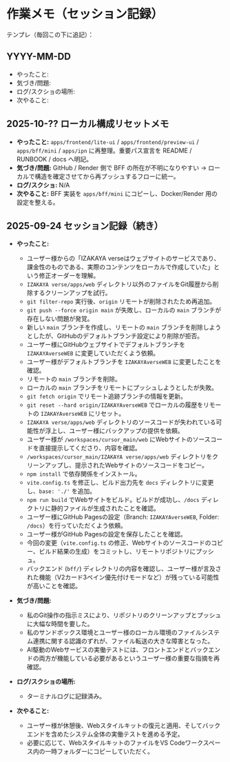 # 作業メモ（セッション記録）

テンプレ（毎回この下に追記）：

## YYYY-MM-DD
- やったこと:
- 気づき/問題:
- ログ/スクショの場所:
- 次やること:

## 2025-10-?? ローカル構成リセットメモ
- **やったこと:** `apps/frontend/lite-ui` / `apps/frontend/preview-ui` / `apps/bff/mini` / `apps/ipn` に再整理。重要パス宣言を README / RUNBOOK / docs へ明記。
- **気づき/問題:** GitHub / Render 側で BFF の所在が不明になりやすい → ローカルで構造を確定させてから再プッシュするフローに統一。
- **ログ/スクショ:** N/A
- **次やること:** BFF 実装を `apps/bff/mini` にコピーし、Docker/Render 用の設定を整える。

## 2025-09-24 セッション記録（続き）

- **やったこと:**
    - ユーザー様からの「IZAKAYA verseはウェブサイトのサービスであり、課金性のものである、実際のコンテンツをローカルで作成していた」という修正オーダーを理解。
    - `IZAKAYA verse/apps/web` ディレクトリ以外のファイルをGit履歴から削除するクリーンアップを試行。
    - `git filter-repo` 実行後、`origin` リモートが削除されたため再追加。
    - `git push --force origin main` が失敗し、ローカルの `main` ブランチが存在しない問題が発覚。
    - 新しい `main` ブランチを作成し、リモートの `main` ブランチを削除しようとしたが、GitHubのデフォルトブランチ設定により削除が拒否。
    - ユーザー様にGitHubウェブサイトでデフォルトブランチを `IZAKAYAverseWEB` に変更していただくよう依頼。
    - ユーザー様がデフォルトブランチを `IZAKAYAverseWEB` に変更したことを確認。
    - リモートの `main` ブランチを削除。
    - ローカルの `main` ブランチをリモートにプッシュしようとしたが失敗。
    - `git fetch origin` でリモート追跡ブランチの情報を更新。
    - `git reset --hard origin/IZAKAYAverseWEB` でローカルの履歴をリモートの `IZAKAYAverseWEB` にリセット。
    - `IZAKAYA verse/apps/web` ディレクトリのソースコードが失われている可能性が浮上し、ユーザー様にバックアップの提供を依頼。
    - ユーザー様が `/workspaces/cursor_main/web` にWebサイトのソースコードを直接提示してくださり、内容を確認。
    - `/workspaces/cursor_main/IZAKAYA verse/apps/web` ディレクトリをクリーンアップし、提示されたWebサイトのソースコードをコピー。
    - `npm install` で依存関係をインストール。
    - `vite.config.ts` を修正し、ビルド出力先を `docs` ディレクトリに変更し、`base: './'` を追加。
    - `npm run build` でWebサイトをビルド。ビルドが成功し、`/docs` ディレクトリに静的ファイルが生成されたことを確認。
    - ユーザー様にGitHub Pagesの設定（Branch: `IZAKAYAverseWEB`, Folder: `/docs`）を行っていただくよう依頼。
    - ユーザー様がGitHub Pagesの設定を保存したことを確認。
    - 今回の変更（`vite.config.ts` の修正、Webサイトのソースコードのコピー、ビルド結果の生成）をコミットし、リモートリポジトリにプッシュ。
    - バックエンド (`bff/`) ディレクトリの内容を確認し、ユーザー様が言及された機能（V2カード3ペイン優先付けモードなど）が残っている可能性が高いことを確認。

- **気づき/問題:**
    - 私のGit操作の指示ミスにより、リポジトリのクリーンアップとプッシュに大幅な時間を要した。
    - 私のサンドボックス環境とユーザー様のローカル環境のファイルシステム連携に関する認識のずれが、ファイル転送の大きな障害となった。
    - AI駆動のWebサービスの実働テストには、フロントエンドとバックエンドの両方が機能している必要があるというユーザー様の重要な指摘を再確認。

- **ログ/スクショの場所:**
    - ターミナルログに記録済み。

- **次やること:**
    - ユーザー様が休憩後、Webスタイルキットの復元と適用、そしてバックエンドを含めたシステム全体の実働テストを進める予定。
    - 必要に応じて、WebスタイルキットのファイルをVS Codeワークスペース内の一時フォルダーにコピーしていただく。
